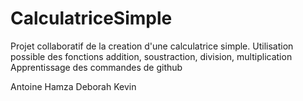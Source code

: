 # CalculatriceSimple

Projet collaboratif de la creation d'une calculatrice simple. Utilisation possible des fonctions addition, soustraction, division, multiplication
Apprentissage des commandes de github

Antoine 
Hamza
Deborah
Kevin
